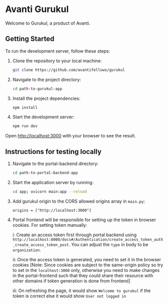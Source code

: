 # Avanti Gurukul

Welcome to Gurukul, a product of Avanti.

## Getting Started

To run the development server, follow these steps:

1. Clone the repository to your local machine:

   ```bash
   git clone https://github.com/avantifellows/gurukul
   ```

2. Navigate to the project directory:

    ```bash
    cd path-to-gurukul-app
    ```

3. Install the project dependencies:

    ```bash
    npm install
    ```

4. Start the development server:

    ```bash
    npm run dev
    ```

Open [http://localhost:3000](http://localhost:3000) with your browser to see the result.

## Instructions for testing locally

1. Navigate to the portal-backend directory:

    ```bash
    cd path-to-portal-backend-app
    ```

2. Start the application server by running:

    ```bash
    cd app; uvicorn main:app --reload
    ```

3. Add gurukul origin to the CORS allowed origins array in `main.py`:

    `
        origins = ["http://localhost:3000"]
    `

4. Portal frontend will be responsible for setting up the token in browser cookies. For setting token manually:

    i: Create an access token first through portal backend using `http://localhost:8000/docs#/Authentication/create_access_token_auth_create_access_token_post`.    You can adjust the `type` in body to be `organization`.

    ii: Once the access token is generated, you need to set it in the browser cookies [Note: Since cookies are subject to the same-origin policy so try to set in the `localhost:3000` only, otherwise  you need to make changes in the portal-frontend such that they could share their resource with other domains if token generation is done from frontend]

    iii: On refreshing the page, it would show `Welcome to gurukul` if the token is correct else it would show `User not logged in`

